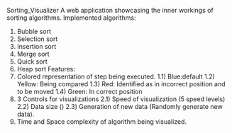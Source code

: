 
Sorting_Visualizer
A web application showcasing the inner workings of sorting algorithms.
Implemented algorithms:
1.	Bubble sort
2.	Selection sort
3.	Insertion sort
4.	Merge sort
5.	Quick sort
6.	Heap sort
Features:
1.	Colored representation of step being executed. 1.1) Blue:default 1.2) Yellow: Being compared 1.3) Red: Identified as in incorrect position and to be moved 1.4) Green: In correct position
2.	3 Controls for visualizations 2.1) Speed of visualization (5 speed levels) 2.2) Data size () 2.3) Generation of new data (Randomly generate new data).
3.	Time and Space complexity of algorithm being visualized.

